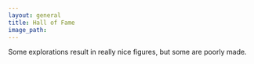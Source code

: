 ```yaml
---
layout: general
title: Hall of Fame
image_path: 
---
```


Some explorations result in really nice figures, but some
are poorly made.

